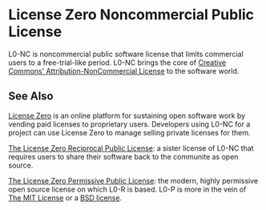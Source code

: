 # License Zero Noncommercial Public License

L0-NC is noncommercial public software license that limits commercial users to a free-trial-like period. L0-NC brings the core of [Creative Commons' Attribution-NonCommercial License][CC-BY-NC-4.0] to the software world.

[CC-BY-NC-4.0]: https://creativecommons.org/licenses/by-nc/4.0/

## See Also

[License Zero](https://licensezero.com) is an online platform for sustaining open software work by vending paid licenses to proprietary users. Developers using L0-NC for a project can use License Zero to manage selling private licenses for them.

[The License Zero Reciprocal Public License](https://github.com/licensezero/licensezero-reciprocal-public-license): a sister license of L0-NC that requires users to share their software back to the communite as open source.

[The License Zero Permissive Public License](https://github.com/licensezero/licensezero-permissive-public-license): the modern, highly permissive open source license on which L0-R is based. L0-P is more in the vein of [The MIT License][MIT] or a [BSD license][BSD-2-Clause].

[MIT]: https://spdx.org/licenses/MIT

[BSD-2-Clause]: https://spdx.org/licenses/BSD-2-Clause
